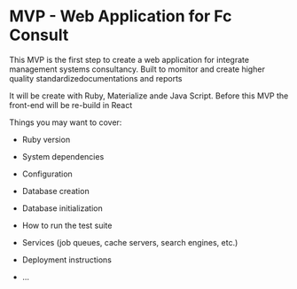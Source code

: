 # MVP - Web Application for Fc Consult

This MVP is the first step to create a web application for integrate management systems consultancy.
Built to momitor and create higher quality standardizedocumentations and reports

It will be create with Ruby, Materialize ande Java Script.
Before this MVP the front-end will be re-build in React


Things you may want to cover:

* Ruby version

* System dependencies

* Configuration

* Database creation

* Database initialization

* How to run the test suite

* Services (job queues, cache servers, search engines, etc.)

* Deployment instructions

* ...
